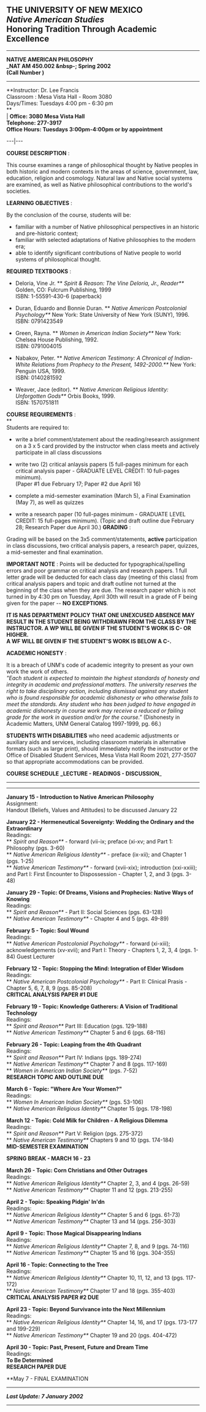 THE  UNIVERSITY  OF   NEW  MEXICO  
**_Native   American  Studies_**  
Honoring  Tradition  Through   Academic  Excellence  
---  
  

* * *

**NATIVE   AMERICAN   PHILOSOPHY**  
**_NAT AM 450.002   &nbsp-;    Spring 2002**  
**(Call Number )**

* * *

  
  
**Instructor:   Dr. Lee Francis  
Classroom :  Mesa Vista Hall - Room 3080  
Days/Times:  Tuesdays   4:00 pm - 6:30 pm  
**  
|  **Office:      3080 Mesa Vista Hall  
Telephone:   277-3917  
Office Hours: Tuesdays 3:00pm-4:00pm or by appointment**  
  
  
---|---  
  
****COURSE DESCRIPTION**** :  
  
This course examines a range of philosophical thought by Native peoples in
both historic and modern contexts in the areas of science, government, law,
education, religion and cosmology.  Natural law and Native social systems are
examined, as well as Native philosophical contributions to the world's
societies.  
  
****LEARNING OBJECTIVES**** :  
  
By the conclusion of the course, students will be:

  * familiar with a number of Native philosophical perspectives in an historic and pre-historic context; 
  * familiar with selected adaptations of Native philosophies to the modern era; 
  * able to identify significant contributions of Native people to world systems of philosophical thought. 
  
  
****REQUIRED TEXTBOOKS**** :  
  

  * Deloria, Vine Jr.   ** _Spirit & Reason: The Vine Deloria, Jr., Reader**_   Golden, CO: Fulcrum Publishing, 1999  
ISBN: 1-55591-430-6 (paperback)  

  * Duran, Eduardo and Bonnie Duran.   ** _Native American Postcolonial Psychology**_   New York: State University of New York (SUNY), 1996.  
ISBN: 0791423549  

  * Green, Rayna.   ** _Women in American Indian Society**_   New York: Chelsea House Publishing, 1992.  
ISBN: 0791004015  

  * Nabakov, Peter.   ** _Native American Testimony: A Chronical of Indian-White Relations from Prophecy to the Present, 1492-2000.**_   New York: Penguin USA, 1999.  
ISBN: 0140281592  

  * Weaver, Jace (editor).   ** _Native American Religious Identity: Unforgotten Gods**_   Orbis Books, 1999.  
ISBN: 1570751811

****COURSE REQUIREMENTS**** :  
**  
Students are required to:

  * write a brief comment/statement about the reading/research assignment on a 3 x 5 card provided by the instructor when class meets and actively participate in all class discussions  

  * write two (2) critical anlaysis papers (5 full-pages minimum for each critical analysis paper - GRADUATE LEVEL CREDIT: 10 full-pages minimum).  
(Paper #1 due February 17; Paper #2 due April 16)  

  * complete a mid-semester examination (March 5), a Final Examination (May 7), as well as quizzes 
  * write a research paper (10 full-pages minimum - GRADUATE LEVEL CREDIT: 15 full-pages minimum).   (Topic and draft outline due February 28;   Research Paper due April 30.) 
****GRADING**** :  
  
Grading will be based on the 3x5 comment/statements, **active** participation
in class discussions, two critical analysis papers, a research paper, quizzes,
a mid-semester and final examination.  
  
**IMPORTANT NOTE** : Points will be deducted for typographical/spelling errors
and poor grammar on critical analysis and research papers. 1 full letter grade
will be deducted for each class day (meeting of this class) from critical
analysis papers and topic and draft outline not turned at the beginning of the
class when they are due. The research paper which is not turned in by 4:30 pm
on Tuesday, April 30th will result in a grade of F being given for the paper
-- **NO EXCEPTIONS**.  
  
**IT IS NAS DEPARTMENT POLICY THAT ONE UNEXCUSED ABSENCE MAY RESULT IN THE
STUDENT BEING WITHDRAWN FROM THE CLASS BY THE INSTRUCTOR. A WP WILL BE GIVEN
IF THE STUDENT'S WORK IS C- OR HIGHER.  
A WF WILL BE GIVEN IF THE STUDENT'S WORK IS BELOW A C-.**  
  
**ACADEMIC HONESTY** :  
  
It is a breach of UNM's code of academic integrity to present as your own work
the work of others.  
_"Each student is expected to maintain the highest standards of honesty and
integrity in academic and professional matters. The university reserves the
right to take disciplinary action, including dismissal against any student who
is found responsible for academic dishonesty or who otherwise fails to meet
the standards. Any student who has been judged to have engaged in academic
dishonesty in course work may receive a reduced or failing grade for the work
in question and/or for the course."_ (Dishonesty in Academic Matters, UNM
General Catalog 1997-1999, pg. 66.)  
  
**STUDENTS WITH DISABILITIES** who need academic adjustments or auxiliary aids
and services, including classroom materials in alternative formats (such as
large print), should immediately notify the instructor or the Office of
Disabled Student Services, Mesa Vista Hall Room 2021, 277-3507 so that
appropriate accommodations can be provided.  
  
  
**COURSE   SCHEDULE** **_LECTURE - READINGS - DISCUSSION**_  
  
---  
****  
**January 15 - Introduction to Native American Philosophy**  
Assignment:  
    Handout (Beliefs, Values and Attitudes) to be discussed January 22   
  
**January 22 - Hermeneutical Sovereignty: Wedding the Ordinary and the
Extraordinary**  
Readings:  
     ** _Spirit and Reason**_ \- forward (vii-ix; preface (xi-xv; and Part 1: Philosophy (pgs. 3-60)   
     ** _Native American Religious Identity**_ \- preface (ix-xii); and Chapter 1 (pgs. 1-25)   
     ** _Native American Testimony**_ \- forward (xvii-xix); introduction (xxi-xxiii); and Part I: First Encounter to Dispossession - Chapter 1, 2, and 3 (pgs. 3-48)   
  
**January 29 - Topic: Of Dreams, Visions and Prophecies: Native Ways of
Knowing**  
Readings:  
     ** _Spirit and Reason**_ \- Part II: Social Sciences (pgs. 63-128)   
     ** _Native American Testimony**_ \- Chapter 4 and 5 (pgs. 49-89)   
  
**February 5 - Topic: Soul Wound**  
Readings:  
     ** _Native American Postcolonial Psychology**_ \- forward (xi-xiii); acknowledgements (xv-xvii); and Part I: Theory - Chapters 1, 2, 3, 4 (pgs. 1-84)      Guest Lecturer   
  
**February 12 - Topic: Stopping the Mind: Integration of Elder Wisdom**  
Readings:  
     ** _Native American Postcolonial Psychology**_ \- Part II: Clinical Prasis - Chapter 5, 6, 7, 8, 9 (pgs. 85-208)   
**CRITICAL ANALYSIS PAPER #1 DUE**  
  
**February 19 - Topic: Knowledge Gatherers: A Vision of Traditional
Technology**  
Readings:  
     ** _Spirit and Reason**_ Part III: Education (pgs. 129-188)  
     ** _Native American Testimony**_ Chapter 5 and 6 (pgs. 68-116)   
  
**February 26 - Topic: Leaping from the 4th Quadrant**  
Readings:  
     ** _Spirit and Reason**_ Part IV: Indians (pgs. 189-274)   
     ** _Native American Testimony**_ Chapter 7 and 8 (pgs. 117-169)   
     ** _Women in American Indian Society**_ (pgs. 7-52)   
**RESEARCH TOPIC AND OUTLINE DUE**  
  
**March 6 - Topic: "Where Are Your Women?"**  
Readings:  
     ** _Women In American Indian Society**_ (pgs. 53-106)   
     ** _Native American Religious Identity**_ Chapter 15 (pgs. 178-198)   
  
**March 12 - Topic: Cold Milk for Children - A Religious Dilemma**  
Readings:  
     ** _Spirit and Reason**_ Part V: Religion (pgs. 275-372)   
     ** _Native American Testimony**_ Chapters 9 and 10 (pgs. 174-184)   
**MID-SEMESTER EXAMINATION**  
  
**SPRING BREAK - MARCH 16 - 23**  
  
**March 26 - Topic: Corn Christians and Other Outrages**  
Readings:  
     ** _Native American Religious Identity**_ Chapter 2, 3, and 4 (pgs. 26-59)   
     ** _Native American Testimony**_ Chapter 11 and 12 (pgs. 213-255)   
  
**April 2 - Topic: Speaking Pidgin' In'dn**  
Readings:  
     ** _Native American Religious Identity**_ Chapter 5 and 6 (pgs. 61-73)   
     ** _Native American Testimony**_ Chapter 13 and 14 (pgs. 256-303)   
  
**April 9 - Topic: Those Magical Disappearing Indians**  
Readings:  
     ** _Native American Religious Identity**_ Chapter 7, 8, and 9 (pgs. 74-116)   
     ** _Native American Testimony**_ Chapter 15 and 16 (pgs. 304-355)   
  
**April 16 - Topic: Connecting to the Tree**  
Readings:  
     ** _Native American Religious Identity**_ Chapter 10, 11, 12, and 13 (pgs. 117-172)   
     ** _Native American Testimony**_ Chapter 17 and 18 (pgs. 355-403)   
**CRITICAL ANALYSIS PAPER #2 DUE**  
  
**April 23 - Topic: Beyond Survivance into the Next Millennium**  
Readings:  
     ** _Native American Religious Identity**_ Chapter 14, 16, and 17 (pgs. 173-177 and 199-229)   
     ** _Native American Testimony**_ Chapter 19 and 20 (pgs. 404-472)   
  
**April 30 - Topic: Past, Present, Future and Dream Time**  
Readings:  
     **To Be Determined**   
**RESEARCH PAPER DUE**  
  
**May 7 - FINAL EXAMINATION  
  

* * *

**_Last Update: 7 January 2002_**

* * *

  
  

